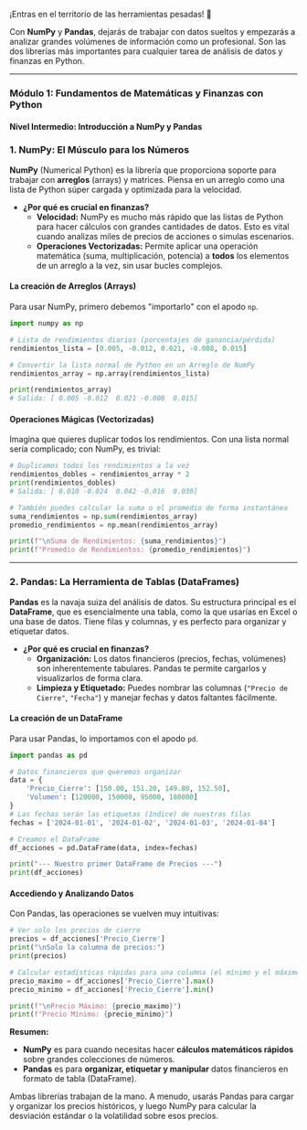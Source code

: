  ¡Entras en el territorio de las herramientas pesadas\! 🚀

Con **NumPy** y **Pandas**, dejarás de trabajar con datos sueltos y empezarás a analizar grandes volúmenes de información como un profesional. Son las dos librerías más importantes para cualquier tarea de análisis de datos y finanzas en Python.

-----

### Módulo 1: Fundamentos de Matemáticas y Finanzas con Python

#### Nivel Intermedio: Introducción a NumPy y Pandas

### 1\. NumPy: El Músculo para los Números

**NumPy** (Numerical Python) es la librería que proporciona soporte para trabajar con **arreglos** (arrays) y matrices. Piensa en un arreglo como una lista de Python súper cargada y optimizada para la velocidad.

  * **¿Por qué es crucial en finanzas?**
      * **Velocidad:** NumPy es mucho más rápido que las listas de Python para hacer cálculos con grandes cantidades de datos. Esto es vital cuando analizas miles de precios de acciones o simulas escenarios.
      * **Operaciones Vectorizadas:** Permite aplicar una operación matemática (suma, multiplicación, potencia) a **todos** los elementos de un arreglo a la vez, sin usar bucles complejos.

#### La creación de Arreglos (Arrays)

Para usar NumPy, primero debemos "importarlo" con el apodo `np`.

```python
import numpy as np

# Lista de rendimientos diarios (porcentajes de ganancia/pérdida)
rendimientos_lista = [0.005, -0.012, 0.021, -0.008, 0.015]

# Convertir la lista normal de Python en un Arreglo de NumPy
rendimientos_array = np.array(rendimientos_lista)

print(rendimientos_array)
# Salida: [ 0.005 -0.012  0.021 -0.008  0.015]
```

#### Operaciones Mágicas (Vectorizadas)

Imagina que quieres duplicar todos los rendimientos. Con una lista normal sería complicado; con NumPy, es trivial:

```python
# Duplicamos todos los rendimientos a la vez
rendimientos_dobles = rendimientos_array * 2
print(rendimientos_dobles)
# Salida: [ 0.010 -0.024  0.042 -0.016  0.030]

# También puedes calcular la suma o el promedio de forma instantánea
suma_rendimientos = np.sum(rendimientos_array)
promedio_rendimientos = np.mean(rendimientos_array)

print(f"\nSuma de Rendimientos: {suma_rendimientos}")
print(f"Promedio de Rendimientos: {promedio_rendimientos}")
```

-----

### 2\. Pandas: La Herramienta de Tablas (DataFrames)

**Pandas** es la navaja suiza del análisis de datos. Su estructura principal es el **DataFrame**, que es esencialmente una tabla, como la que usarías en Excel o una base de datos. Tiene filas y columnas, y es perfecto para organizar y etiquetar datos.

  * **¿Por qué es crucial en finanzas?**
      * **Organización:** Los datos financieros (precios, fechas, volúmenes) son inherentemente tabulares. Pandas te permite cargarlos y visualizarlos de forma clara.
      * **Limpieza y Etiquetado:** Puedes nombrar las columnas (`"Precio de Cierre"`, `"Fecha"`) y manejar fechas y datos faltantes fácilmente.

#### La creación de un DataFrame

Para usar Pandas, lo importamos con el apodo `pd`.

```python
import pandas as pd

# Datos financieros que queremos organizar
data = {
    'Precio_Cierre': [150.00, 151.20, 149.80, 152.50],
    'Volumen': [120000, 150000, 95000, 180000]
}
# Las fechas serán las etiquetas (índice) de nuestras filas
fechas = ['2024-01-01', '2024-01-02', '2024-01-03', '2024-01-04']

# Creamos el DataFrame
df_acciones = pd.DataFrame(data, index=fechas)

print("--- Nuestro primer DataFrame de Precios ---")
print(df_acciones)
```

#### Accediendo y Analizando Datos

Con Pandas, las operaciones se vuelven muy intuitivas:

```python
# Ver solo los precios de cierre
precios = df_acciones['Precio_Cierre']
print("\nSolo la columna de precios:")
print(precios)

# Calcular estadísticas rápidas para una columna (el mínimo y el máximo)
precio_maximo = df_acciones['Precio_Cierre'].max()
precio_minimo = df_acciones['Precio_Cierre'].min()

print(f"\nPrecio Máximo: {precio_maximo}")
print(f"Precio Mínimo: {precio_minimo}")
```

**Resumen:**

  * **NumPy** es para cuando necesitas hacer **cálculos matemáticos rápidos** sobre grandes colecciones de números.
  * **Pandas** es para **organizar, etiquetar y manipular** datos financieros en formato de tabla (DataFrame).

Ambas librerías trabajan de la mano. A menudo, usarás Pandas para cargar y organizar los precios históricos, y luego NumPy para calcular la desviación estándar o la volatilidad sobre esos precios.
